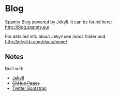 # Blog

Spamty Blog powered by Jekyll. It can be found here: http://blog.spamty.eu/

For detailed info about Jekyll see */docs* folder and http://jekyllrb.com/docs/home/ 

## Notes

Built with 
 * [Jekyll](http://jekyllrb.com/)
 * ~~[GitHub Pages](https://pages.github.com/)~~
 * [Twitter Bootstrap](https://getbootstrap.com/)
